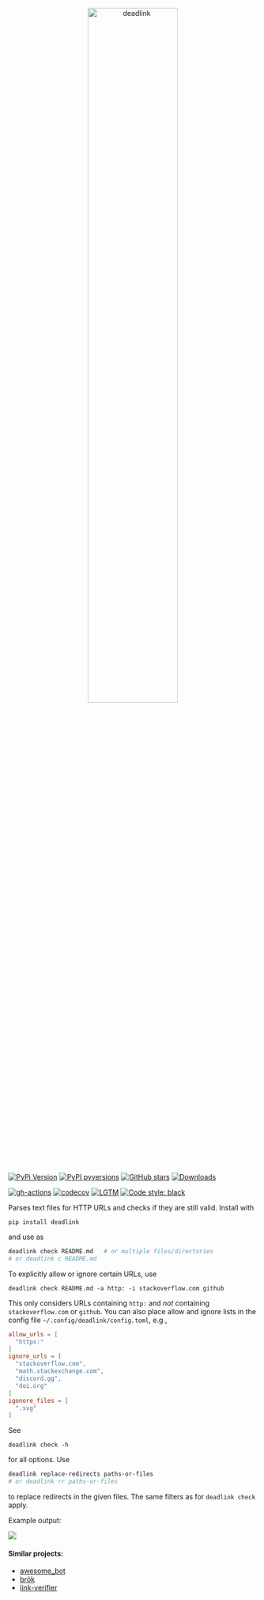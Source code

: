 <p align="center">
  <a href="https://github.com/nschloe/deadlink"><img alt="deadlink" src="https://nschloe.github.io/deadlink/logo-with-text.svg" width="60%"></a>
</p>

[![PyPi Version](https://img.shields.io/pypi/v/deadlink.svg?style=flat-square)](https://pypi.org/project/deadlink/)
[![PyPI pyversions](https://img.shields.io/pypi/pyversions/deadlink.svg?style=flat-square)](https://pypi.org/project/deadlink/)
[![GitHub stars](https://img.shields.io/github/stars/nschloe/deadlink.svg?style=flat-square&logo=github&label=Stars&logoColor=white)](https://github.com/nschloe/deadlink/)
[![Downloads](https://pepy.tech/badge/deadlink/month?style=flat-square)](https://pepy.tech/project/deadlink)

<!--[![PyPi downloads](https://img.shields.io/pypi/dm/deadlink.svg?style=flat-square)](https://pypistats.org/packages/deadlink)-->

[![gh-actions](https://img.shields.io/github/workflow/status/nschloe/deadlink/ci?style=flat-square)](https://github.com/nschloe/deadlink/actions?query=workflow%3Aci)
[![codecov](https://img.shields.io/codecov/c/github/nschloe/deadlink.svg?style=flat-square)](https://app.codecov.io/gh/nschloe/deadlink)
[![LGTM](https://img.shields.io/lgtm/grade/python/github/nschloe/deadlink.svg?style=flat-square)](https://lgtm.com/projects/g/nschloe/deadlink)
[![Code style: black](https://img.shields.io/badge/code%20style-black-000000.svg?style=flat-square)](https://github.com/psf/black)

Parses text files for HTTP URLs and checks if they are still valid. Install with

```
pip install deadlink
```

and use as

<!--TODO activate-->
<!--pytest-codeblocks:skip-->

```sh
deadlink check README.md   # or multiple files/directories
# or deadlink c README.md
```

To explicitly allow or ignore certain URLs, use

```
deadlink check README.md -a http: -i stackoverflow.com github
```

This only considers URLs containing `http:` and _not_ containing `stackoverflow.com` or
`github`. You can also place allow and ignore lists in the config file
`~/.config/deadlink/config.toml`, e.g.,

```toml
allow_urls = [
  "https:"
]
ignore_urls = [
  "stackoverflow.com",
  "math.stackexchange.com",
  "discord.gg",
  "doi.org"
]
igonore_files = [
  ".svg"
]
```

See

```
deadlink check -h
```

for all options.
Use

```sh
deadlink replace-redirects paths-or-files
# or deadlink rr paths-or-files
```

to replace redirects in the given files. The same filters as for `deadlink check` apply.

Example output:

<!--screenshot created with https://carbon.now.sh/-->

![](https://nschloe.github.io/deadlink/example-output-carbon.png)

#### Similar projects:

- [awesome_bot](https://github.com/dkhamsing/awesome_bot)
- [brök](https://github.com/smallhadroncollider/brok)
- [link-verifier](https://github.com/bmuschko/link-verifier)
